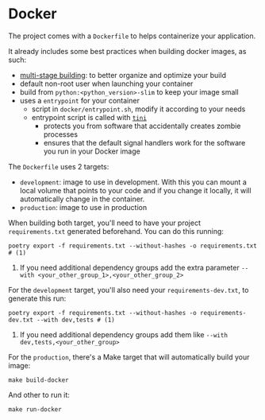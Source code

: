 # Docker

The project comes with a `Dockerfile` to helps containerize your application.

It already includes some best practices when building docker images, as such:

- <a href="https://docs.docker.com/build/building/multi-stage/" target="_blank">multi-stage building</a>: to better organize and optimize your build
- default non-root user when launching your container
- build from `python:<python_version>-slim` to keep your image small
- uses a `entrypoint` for your container
    - script in `docker/entrypoint.sh`, modify it according to your needs
    - entrypoint script is called with <a href="https://github.com/krallin/tini" target="_blank"><code>tini</code></a>
        - protects you from software that accidentally creates zombie processes
        - ensures that the default signal handlers work for the software you run in your Docker image

The `Dockerfile` uses 2 targets:

- `development`: image to use in development. With this you can mount a local volume that points to your code and if
you change it locally, it will automatically change in the container.
- `production`: image to use in production

When building both target, you'll need to have your project `requirements.txt` generated beforehand. You can do this running:

```{ .bash .annotate }
poetry export -f requirements.txt --without-hashes -o requirements.txt # (1)
```

1.  If you need additional dependency groups add the extra parameter `--with <your_other_group_1>,<your_other_group_2>`

For the `development` target, you'll also need your `requirements-dev.txt`, to generate this run:

```{ .bash .annotate }
poetry export -f requirements.txt --without-hashes -o requirements-dev.txt --with dev,tests # (1)
```

1.  If you need additional dependency groups add them like `--with dev,tests,<your_other_group>`

For the `production`, there's a Make target that will automatically build your image:

```make
make build-docker
```

And other to run it:

```make
make run-docker
```
